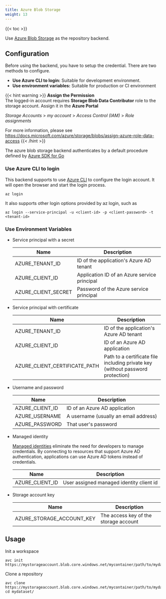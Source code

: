 ```yaml
---
title: Azure Blob Storage
weight: 13
---
```


{{< toc >}}

Use [Azure Blob Storage](https://azure.microsoft.com/services/storage/blobs/) as the repository backend.

## Configuration

Before using the backend, you have to setup the credential. There are two methods to configure.

- **Use Azure CLI to login:** Suitable for development environment.
- **Use environment variables:** Suitable for production or CI environment


{{< hint warning >}}
**Assign the Permission**\
The logged-in account requires **Storage Blob Data Contributor** role to the storage account. Assign it in the **Azure Portal**

*Storage Accounts* > *my account* > *Access Control (IAM)* > *Role assignments*

For more information, please see https://docs.microsoft.com/azure/storage/blobs/assign-azure-role-data-access
{{< /hint >}}

The azure blob storage backend authenticates by a default procedure defined by [Azure SDK for Go](https://docs.microsoft.com/azure/developer/go/azure-sdk-authentication)

### Use Azure CLI to login

This backend supports to use [Azure CLI](https://docs.microsoft.com/cli/azure/install-azure-cli) to configure the login account. It will open the browser and start the login process. 

```
az login
```

It also supports other login options provided by az login, such as

```
az login --service-principal -u <client-id> -p <client-password> -t <tenant-id>
```

### Use Environment Variables

- Service principal with a secret

    | Name | Description
    | --- | --- |
    AZURE_TENANT_ID	| ID of the application's Azure AD tenant
    AZURE_CLIENT_ID	| Application ID of an Azure service principal
    AZURE_CLIENT_SECRET	| Password of the Azure service principal

- Service principal with certificate

    | Name | Description
    | --- | --- |
    AZURE_TENANT_ID	| ID of the application's Azure AD tenant
    AZURE_CLIENT_ID	| ID of an Azure AD application
    AZURE_CLIENT_CERTIFICATE_PATH	| Path to a certificate file including private key (without password protection)

- Username and password

    | Name | Description
    | --- | --- |
    AZURE_CLIENT_ID	| ID of an Azure AD application
    AZURE_USERNAME	| A username (usually an email address)
    AZURE_PASSWORD	| That user's password

- Managed identity

    [Managed identities](https://docs.microsoft.com/azure/active-directory/managed-identities-azure-resources/overview) eliminate the need for developers to manage credentials. By connecting to resources that support Azure AD authentication, applications can use Azure AD tokens instead of credentials.

    | Name | Description
    | --- | --- |
    AZURE_CLIENT_ID	| User assigned managed identity client id

- Storage account key

    | Name | Description
    | --- | --- |
    AZURE_STORAGE_ACCOUNT_KEY | The access key of the storage account

## Usage

Init a workspace
```shell
avc init https://mystorageaccount.blob.core.windows.net/mycontainer/path/to/mydataset
```

Clone a repository
```shell
avc clone https://mystorageaccount.blob.core.windows.net/mycontainer/path/to/mydataset
cd mydataset/
```
